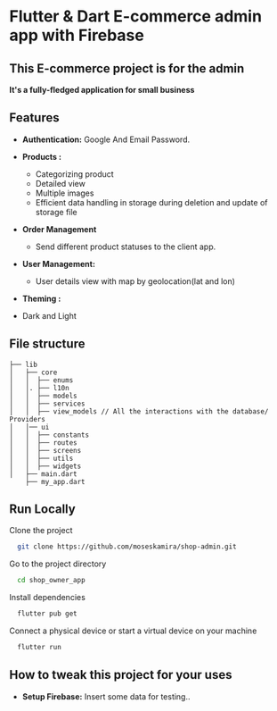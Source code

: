 # Flutter & Dart E-commerce admin app with Firebase

## This E-commerce project is for the admin

**It's a fully-fledged application for small business**

## Features

- **Authentication:** Google And Email Password.
- **Products :**
    - Categorizing product
    - Detailed view
    - Multiple images
    - Efficient data handling in storage during deletion and update of storage file

- **Order Management**
    - Send different product statuses to the client app.
- **User Management:**

    * User details view with map by geolocation(lat and lon)
- **Theming :**
- Dark and Light

## File structure

    ├── lib
    │   ├── core
    │   │  ├── enums
    │   │. ├── l10n
    │   │  ├── models
    │   │  ├── services
    │   │  ├── view_models // All the interactions with the database/ Providers
    │   │── ui
    │   │  ├── constants
    │   │  ├── routes
    │   │  ├── screens
    │   │  ├── utils
    │   │  ├── widgets
    │   ├── main.dart
        ├── my_app.dart

## Run Locally

Clone the project

```bash
  git clone https://github.com/moseskamira/shop-admin.git
```

Go to the project directory

```bash
  cd shop_owner_app
```

Install dependencies

```bash
  flutter pub get
```

Connect a physical device or start a virtual device on your machine

```bash
  flutter run
```

## How to tweak this project for your uses

- **Setup Firebase:** Insert some data for testing..


